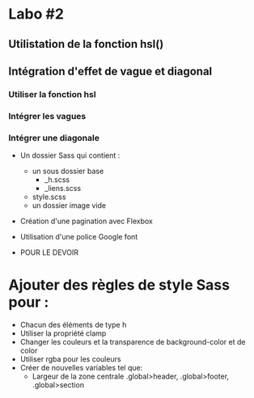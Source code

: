 # Labo #2

## Utilistation de la fonction hsl()

## Intégration d'effet de vague et diagonal

### Utiliser la fonction hsl

### Intégrer les vagues

### Intégrer une diagonale

- Un dossier Sass qui contient :
  - un sous dossier base
    - \_h.scss
    - \_liens.scss
  - style.scss
  - un dossier image vide
- Création d'une pagination avec Flexbox
- Utilisation d'une police Google font

- POUR LE DEVOIR
<!-- Partie du prof -->

# Ajouter des règles de style Sass pour :

- Chacun des éléments de type h
- Utiliser la propriété clamp
- Changer les couleurs et la transparence de background-color et de color
- Utiliser rgba pour les couleurs
- Créer de nouvelles variables tel que:
  - Largeur de la zone centrale .global>header, .global>footer, .global>section
